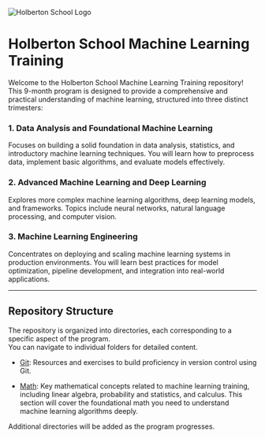 ![Holberton School Logo](https://cdn.prod.website-files.com/6105315644a26f77912a1ada/63eea844ae4e3022154e2878_Holberton.png)

# Holberton School Machine Learning Training

Welcome to the Holberton School Machine Learning Training repository! This 9-month program is designed to provide a comprehensive and practical understanding of machine learning, structured into three distinct trimesters:

### 1. Data Analysis and Foundational Machine Learning  
Focuses on building a solid foundation in data analysis, statistics, and introductory machine learning techniques. You will learn how to preprocess data, implement basic algorithms, and evaluate models effectively.

### 2. Advanced Machine Learning and Deep Learning  
Explores more complex machine learning algorithms, deep learning models, and frameworks. Topics include neural networks, natural language processing, and computer vision.

### 3. Machine Learning Engineering  
Concentrates on deploying and scaling machine learning systems in production environments. You will learn best practices for model optimization, pipeline development, and integration into real-world applications.

---

## Repository Structure  
The repository is organized into directories, each corresponding to a specific aspect of the program.  
You can navigate to individual folders for detailed content.

- [Git](./git): Resources and exercises to build proficiency in version control using Git.

- [Math](./math): Key mathematical concepts related to machine learning training, including linear algebra, probability and statistics, and calculus. This section will cover the foundational math you need to understand machine learning algorithms deeply.

Additional directories will be added as the program progresses.

